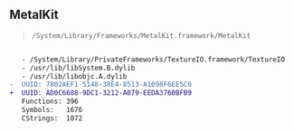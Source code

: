 ## MetalKit

> `/System/Library/Frameworks/MetalKit.framework/MetalKit`

```diff

   - /System/Library/PrivateFrameworks/TextureIO.framework/TextureIO
   - /usr/lib/libSystem.B.dylib
   - /usr/lib/libobjc.A.dylib
-  UUID: 7802AEF1-5148-38E4-8513-A1098F6EE5C6
+  UUID: AD0C6688-9DC1-3212-A079-EEDA3760BFB9
   Functions: 396
   Symbols:   1676
   CStrings:  1072

```
